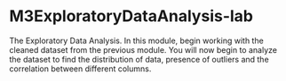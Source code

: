 # M3ExploratoryDataAnalysis-lab
The Exploratory Data Analysis. In this module, begin working with the cleaned dataset from the previous module. You will now begin to analyze the dataset to find the distribution of data, presence of outliers and the correlation between different columns.
